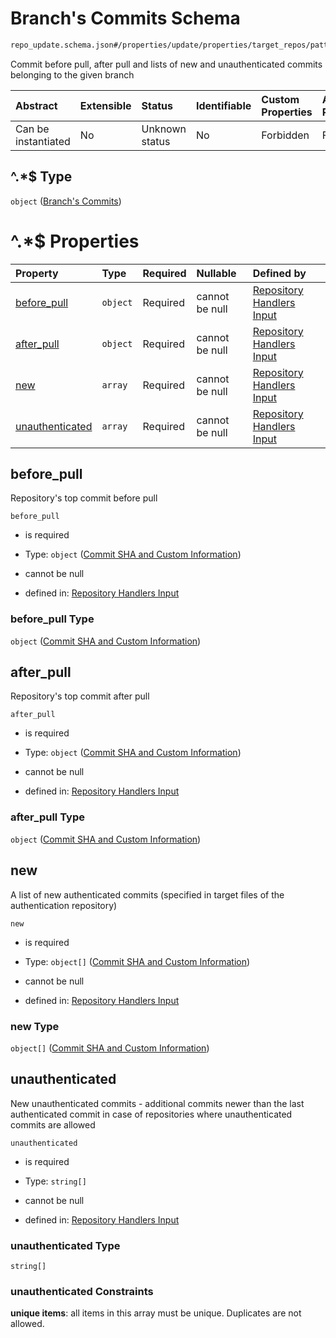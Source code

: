 # Branch's Commits Schema

```txt
repo_update.schema.json#/properties/update/properties/target_repos/patternProperties/^.*$/properties/commits/patternProperties/^.*$
```

Commit before pull, after pull and lists of new and unauthenticated commits belonging to the given branch

| Abstract            | Extensible | Status         | Identifiable | Custom Properties | Additional Properties | Access Restrictions | Defined In                                                                           |
| :------------------ | :--------- | :------------- | :----------- | :---------------- | :-------------------- | :------------------ | :----------------------------------------------------------------------------------- |
| Can be instantiated | No         | Unknown status | No           | Forbidden         | Forbidden             | none                | [repo-update.schema.json*](../../out/repo-update.schema.json "open original schema") |

## ^.\*$ Type

`object` ([Branch's Commits](repo-update-properties-update-data-properties-target-repos-patternproperties-repo-and-commits-properties-commits-by-branches-patternproperties-branchs-commits.md))

# ^.\*$ Properties

| Property                            | Type     | Required | Nullable       | Defined by                                                                                                                                                                                                                                                                                                                                                                                 |
| :---------------------------------- | :------- | :------- | :------------- | :----------------------------------------------------------------------------------------------------------------------------------------------------------------------------------------------------------------------------------------------------------------------------------------------------------------------------------------------------------------------------------------- |
| [before_pull](#before_pull)         | `object` | Required | cannot be null | [Repository Handlers Input](repo-update-definitions-commit-sha-and-custom-information.md "repo_update.schema.json#/properties/update/properties/target_repos/patternProperties/^.*$/properties/commits/patternProperties/^.*$/properties/before_pull")                                                                                                                                     |
| [after_pull](#after_pull)           | `object` | Required | cannot be null | [Repository Handlers Input](repo-update-definitions-commit-sha-and-custom-information.md "repo_update.schema.json#/properties/update/properties/target_repos/patternProperties/^.*$/properties/commits/patternProperties/^.*$/properties/after_pull")                                                                                                                                      |
| [new](#new)                         | `array`  | Required | cannot be null | [Repository Handlers Input](repo-update-properties-update-data-properties-target-repos-patternproperties-repo-and-commits-properties-commits-by-branches-patternproperties-branchs-commits-properties-new.md "repo_update.schema.json#/properties/update/properties/target_repos/patternProperties/^.*$/properties/commits/patternProperties/^.*$/properties/new")                         |
| [unauthenticated](#unauthenticated) | `array`  | Required | cannot be null | [Repository Handlers Input](repo-update-properties-update-data-properties-target-repos-patternproperties-repo-and-commits-properties-commits-by-branches-patternproperties-branchs-commits-properties-unauthenticated.md "repo_update.schema.json#/properties/update/properties/target_repos/patternProperties/^.*$/properties/commits/patternProperties/^.*$/properties/unauthenticated") |

## before_pull

Repository's top commit before pull

`before_pull`

*   is required

*   Type: `object` ([Commit SHA and Custom Information](repo-update-definitions-commit-sha-and-custom-information.md))

*   cannot be null

*   defined in: [Repository Handlers Input](repo-update-definitions-commit-sha-and-custom-information.md "repo_update.schema.json#/properties/update/properties/target_repos/patternProperties/^.\*$/properties/commits/patternProperties/^.\*$/properties/before_pull")

### before_pull Type

`object` ([Commit SHA and Custom Information](repo-update-definitions-commit-sha-and-custom-information.md))

## after_pull

Repository's top commit after pull

`after_pull`

*   is required

*   Type: `object` ([Commit SHA and Custom Information](repo-update-definitions-commit-sha-and-custom-information.md))

*   cannot be null

*   defined in: [Repository Handlers Input](repo-update-definitions-commit-sha-and-custom-information.md "repo_update.schema.json#/properties/update/properties/target_repos/patternProperties/^.\*$/properties/commits/patternProperties/^.\*$/properties/after_pull")

### after_pull Type

`object` ([Commit SHA and Custom Information](repo-update-definitions-commit-sha-and-custom-information.md))

## new

A list of new authenticated commits (specified in target files of the authentication repository)

`new`

*   is required

*   Type: `object[]` ([Commit SHA and Custom Information](repo-update-definitions-commit-sha-and-custom-information.md))

*   cannot be null

*   defined in: [Repository Handlers Input](repo-update-properties-update-data-properties-target-repos-patternproperties-repo-and-commits-properties-commits-by-branches-patternproperties-branchs-commits-properties-new.md "repo_update.schema.json#/properties/update/properties/target_repos/patternProperties/^.\*$/properties/commits/patternProperties/^.\*$/properties/new")

### new Type

`object[]` ([Commit SHA and Custom Information](repo-update-definitions-commit-sha-and-custom-information.md))

## unauthenticated

New unauthenticated commits - additional commits newer than the last authenticated commit in case of repositories where unauthenticated commits are allowed

`unauthenticated`

*   is required

*   Type: `string[]`

*   cannot be null

*   defined in: [Repository Handlers Input](repo-update-properties-update-data-properties-target-repos-patternproperties-repo-and-commits-properties-commits-by-branches-patternproperties-branchs-commits-properties-unauthenticated.md "repo_update.schema.json#/properties/update/properties/target_repos/patternProperties/^.\*$/properties/commits/patternProperties/^.\*$/properties/unauthenticated")

### unauthenticated Type

`string[]`

### unauthenticated Constraints

**unique items**: all items in this array must be unique. Duplicates are not allowed.
